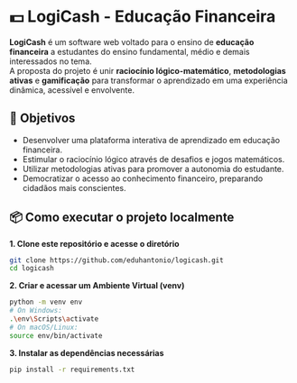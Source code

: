 # 💵 LogiCash - Educação Financeira

**LogiCash** é um software web voltado para o ensino de **educação financeira** a estudantes do ensino fundamental, médio e demais interessados no tema.  
A proposta do projeto é unir **raciocínio lógico-matemático**, **metodologias ativas** e **gamificação** para transformar o aprendizado em uma experiência dinâmica, acessível e envolvente.  

## 🚀 Objetivos  
- Desenvolver uma plataforma interativa de aprendizado em educação financeira.  
- Estimular o raciocínio lógico através de desafios e jogos matemáticos.  
- Utilizar metodologias ativas para promover a autonomia do estudante.  
- Democratizar o acesso ao conhecimento financeiro, preparando cidadãos mais conscientes.  

## 📦 Como executar o projeto localmente    

**1. Clone este repositório e acesse o diretório**
```bash
git clone https://github.com/eduhantonio/logicash.git
cd logicash
```
**2. Criar e acessar um Ambiente Virtual (venv)**
```bash
python -m venv env
# On Windows:
.\env\Scripts\activate
# On macOS/Linux:
source env/bin/activate
``` 
**3. Instalar as dependências necessárias**
```bash
pip install -r requirements.txt
```